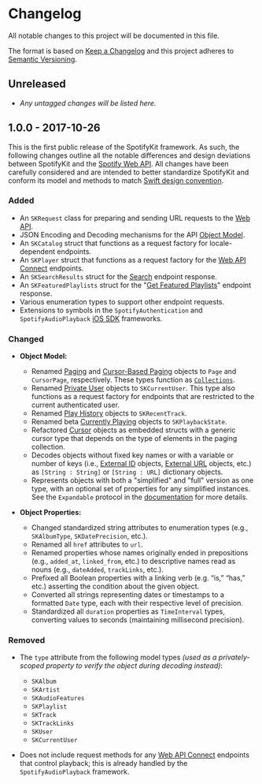 # Changelog
All notable changes to this project will be documented in this file.

The format is based on [Keep a Changelog](http://keepachangelog.com/en/1.0.0/)
and this project adheres to [Semantic Versioning](http://semver.org/spec/v2.0.0.html).

## Unreleased
- *Any untagged changes will be listed here.*

## 1.0.0 - 2017-10-26
This is the first public release of the SpotifyKit framework. As such, the following changes outline all the notable differences and design deviations between SpotifyKit and the [Spotify Web API][Web API]. All changes have been carefully considered and are intended to better standardize SpotifyKit and conform its model and methods to match [Swift design convention][Guidelines].

### Added
- An `SKRequest` class for preparing and sending URL requests to the [Web API].
- JSON Encoding and Decoding mechanisms for the API [Object Model].
- An `SKCatalog` struct that functions as a request factory for locale-dependent endpoints.
- An `SKPlayer` struct that functions as a request factory for the [Web API Connect](https://developer.spotify.com/web-api/working-with-connect/) endpoints.
- An `SKSearchResults` struct for the [Search](https://developer.spotify.com/web-api/search-item/) endpoint response.
- An `SKFeaturedPlaylists` struct for the "[Get Featured Playlists](https://developer.spotify.com/web-api/get-list-featured-playlists/)" endpoint response.
- Various enumeration types to support other endpoint requests.
- Extensions to symbols in the `SpotifyAuthentication` and `SpotifyAudioPlayback` [iOS SDK] frameworks.

### Changed
- **Object Model:**
    - Renamed [Paging](https://developer.spotify.com/web-api/object-model/#paging-object) and [Cursor-Based Paging](https://developer.spotify.com/web-api/object-model/#cursor-based-paging-object) objects to `Page` and `CursorPage`, respectively. These types function as [`Collections`](https://developer.apple.com/documentation/swift/collection).
    - Renamed [Private User](https://developer.spotify.com/web-api/object-model/#user-object-private) objects to `SKCurrentUser`. This type also functions as a request factory for endpoints that are restricted to the current authenticated user.
    - Renamed [Play History](https://developer.spotify.com/web-api/object-model/#play-history-object) objects to `SKRecentTrack`.
    - Renamed beta [Currently Playing](https://developer.spotify.com/web-api/get-information-about-the-users-current-playback/) objects to `SKPlaybackState`.
    - Refactored [Cursor](https://developer.spotify.com/web-api/object-model/#cursor-object) objects as embedded structs with a generic cursor type that depends on the type of elements in the paging collection.
    - Decodes objects without fixed key names or with a variable or number of keys (i.e., [External ID](https://developer.spotify.com/web-api/object-model/#external-id-object) objects, [External URL](https://developer.spotify.com/web-api/object-model/#external-url-object) objects, etc.) as `[String : String]` or `[String : URL]` dictionary objects.
    - Represents objects with both a "simplified" and "full" version as one type, with an optional set of properties for any simplified instances. See the `Expandable` protocol in the [documentation][Docs] for more details.

- **Object Properties:**
    - Changed standardized string attributes to enumeration types (e.g., `SKAlbumType`, `SKDatePrecision`, etc.).
    - Renamed all `href` attributes to `url`.
    - Renamed properties whose names originally ended in prepositions (e.g., `added_at`, `linked_from`, etc.) to descriptive names read as nouns (e.g., `dateAdded`, `trackLinks`, etc.).
    - Prefixed all Boolean properties with a linking verb (e.g. “is,” “has,” etc.) asserting the condition about the given object.
    - Converted all strings representing dates or timestamps to a formatted `Date` type, each with their respective level of precision.
    - Standardized all `duration` properties as `TimeInterval` types, converting values to seconds (maintaining millisecond precision).

### Removed
- The `type` attribute from the following model types *(used as a privately-scoped property to verify the object during decoding instead)*:
    - `SKAlbum`
    - `SKArtist`
    - `SKAudioFeatures`
    - `SKPlaylist`
    - `SKTrack`
    - `SKTrackLinks`
    - `SKUser`
    - `SKCurrentUser`

- Does not include request methods for any [Web API Connect](https://developer.spotify.com/web-api/working-with-connect/) endpoints that control playback; this is already handled by the `SpotifyAudioPlayback` framework.

[Unreleased]: https://github.com/haversnail/SpotifyKit/compare/v1.0.0...HEAD
[1.0.2]: https://github.com/haversnail/SpotifyKit/compare/v1.0.1...v1.0.2
[1.0.1]: https://github.com/haversnail/SpotifyKit/compare/v1.0.0...v1.0.1

[Docs]: https://haversnail.github.io/SpotifyKit/
[iOS SDK]: https://github.com/spotify/ios-sdk
[Web API]: https://developer.spotify.com/web-api/
[Object Model]: https://developer.spotify.com/web-api/object-model/
[Guidelines]: https://swift.org/documentation/api-design-guidelines/
